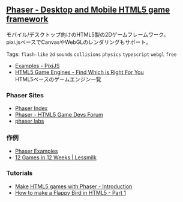 ## [Phaser - Desktop and Mobile HTML5 game framework](http://phaser.io/)

モバイル/デスクトップ向けのHTML5製の2Dゲームフレームワーク。  
pixi.jsベースでCanvasやWebGLのレンダリングもサポート。

Tags: `flash-like` `2d` `sounds` `collisions` `physics` `typescript` `webgl` `free`

- [Examples - PixiJS](http://www.pixijs.com/examples/)
- [HTML5 Game Engines - Find Which is Right For You](http://html5gameengine.com/)  
  HTML5ベースのゲームエンジン一覧

### Phaser Sites

- [Phaser Index](http://docs.phaser.io/)
- [Phaser - HTML5 Game Devs Forum](http://www.html5gamedevs.com/forum/14-phaser/)
- [phaser labs](http://labs.phaser.io/)

### 作例

- [Phaser Examples](http://examples.phaser.io/index.html)
- [12 Games in 12 Weeks | Lessmilk](http://www.lessmilk.com/12games.php)

### Tutorials

- [Make HTML5 games with Phaser - Introduction](http://blog.lessmilk.com/make-html5-games-with-phaser-1/)
- [How to make a Flappy Bird in HTML5 - Part 1](http://blog.lessmilk.com/how-to-make-flappy-bird-in-html5-1/)
